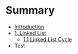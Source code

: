 # Summary

* [Introduction](README.md)
* [1. Linked List](chapter1.md)
   * [1.1 Linked List Cycle](11_linked_list_cycle.md)
* Test

